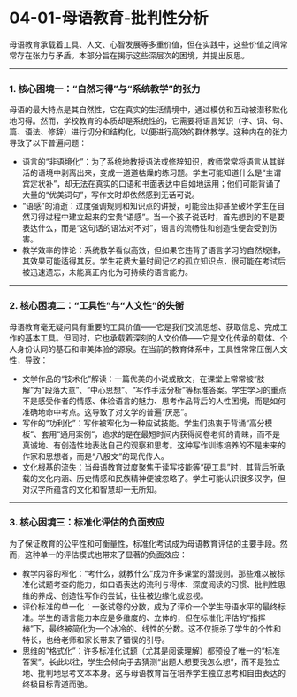 # 04-01-母语教育-批判性分析

母语教育承载着工具、人文、心智发展等多重价值，但在实践中，这些价值之间常常存在张力与矛盾。本部分旨在揭示这些深层次的困境，并提出反思。

---

### 1. 核心困境一：“自然习得”与“系统教学”的张力

母语的最大特点是其自然性，它在真实的生活情境中，通过模仿和互动被潜移默化地习得。然而，学校教育的本质却是系统性的，它需要将语言知识（字、词、句、篇、语法、修辞）进行切分和结构化，以便进行高效的群体教学。这种内在的张力导致了以下普遍问题：

- 语言的“非语境化”：为了系统地教授语法或修辞知识，教师常常将语言从其鲜活的语境中剥离出来，变成一道道枯燥的练习题。学生可能知道什么是“主谓宾定状补”，却无法在真实的口语和书面表达中自如地运用；他们可能背诵了大量的“优美词句”，写作文时却依然感到无话可说。
- “语感”的消逝：过度强调规则和知识点的讲授，可能会压抑甚至破坏学生在自然习得过程中建立起来的宝贵“语感”。当一个孩子说话时，首先想到的不是要表达什么，而是“这句话的语法对不对”，语言的流畅性和创造性便会受到伤害。
- 教学效率的悖论：系统教学看似高效，但如果它违背了语言学习的自然规律，其效果可能适得其反。学生花费大量时间记忆的孤立知识点，很可能在考试后被迅速遗忘，未能真正内化为可持续的语言能力。

---

### 2. 核心困境二：“工具性”与“人文性”的失衡

母语教育毫无疑问具有重要的工具价值——它是我们交流思想、获取信息、完成工作的基本工具。但同时，它也承载着深刻的人文价值——它是文化传承的载体、个人身份认同的基石和审美体验的源泉。在当前的教育体系中，工具性常常压倒人文性，导致：

- 文学作品的“技术化”解读：一篇优美的小说或散文，在课堂上常常被“肢解”为“段落大意”、“中心思想”、“写作手法分析”等标准答案。学生学习的重点不是感受作者的情感、体验语言的魅力、思考作品背后的人性困境，而是如何准确地命中考点。这导致了对文学的普遍“厌恶”。
- 写作的“功利化”：写作被窄化为一种应试技能。学生们热衷于背诵“高分模板”、套用“通用案例”，追求的是在最短时间内获得阅卷老师的青睐，而不是真诚地、有创造性地表达自己的观察和思考。这种写作训练培养的不是未来的作家和思想者，而是“八股文”的现代传人。
- 文化根基的流失：当母语教育过度聚焦于读写技能等“硬工具”时，其背后所承载的文化内涵、历史情感和民族精神便被忽略了。学生可能认识很多汉字，但对汉字所蕴含的文化和智慧却一无所知。

---

### 3. 核心困境三：标准化评估的负面效应

为了保证教育的公平性和可衡量性，标准化考试成为母语教育评估的主要手段。然而，这种单一的评估模式也带来了显著的负面效应：

- 教学内容的窄化：“考什么，就教什么”成为许多课堂的潜规则。那些难以被标准化试题考查的能力，如口语表达的流利与得体、深度阅读的习惯、批判性思维的养成、创造性写作的尝试，往往被边缘化或忽视。
- 评价标准的单一化：一张试卷的分数，成为了评价一个学生母语水平的最终标准。学生的语言能力本应是多维度的、立体的，但在标准化评估的“指挥棒”下，最终被简化为一个冰冷的、线性的分数。这不仅扼杀了学生的个性和特长，也给老师和家长带来了错误的引导。
- 思维的“格式化”：许多标准化试题（尤其是阅读理解）都预设了唯一的“标准答案”。长此以往，学生会倾向于去猜测“出题人想要我怎么想”，而不是独立地、批判地思考文本本身。这与母语教育旨在培养学生独立思考和自由表达的终极目标背道而驰。
